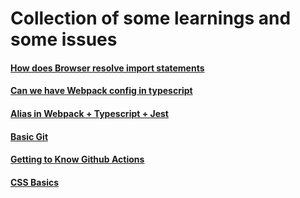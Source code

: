 # Collection of some learnings and some issues

#### [How does Browser resolve import statements](browser-import/README.md)

#### [Can we have Webpack config in typescript](WEBPACK.md#webpack-config-typescript)

#### [Alias in Webpack + Typescript + Jest](WEBPACK.md#alias-with-webpack-and-typescript)

#### [Basic Git](BASICGIT.md)

#### [Getting to Know Github Actions](Actions.md)

#### [CSS Basics](CSSBASICS.md)
